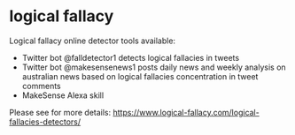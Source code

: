 # logical fallacy

Logical fallacy online detector tools available:

- Twitter bot @falldetector1 detects logical fallacies in tweets
- Twitter bot @makesensenews1 posts daily news and weekly analysis on australian news based on logical fallacies concentration in tweet comments
- MakeSense Alexa skill

Please see for more details: https://www.logical-fallacy.com/logical-fallacies-detectors/
